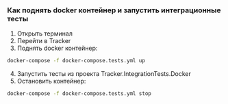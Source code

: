 ﻿### Как поднять docker контейнер и запустить интеграционные тесты 
1. Открыть терминал
2. Перейти в Tracker
3. Поднять docker контейнер:
```bash
docker-compose -f docker-compose.tests.yml up
```
4. Запустить тесты из проекта Tracker.IntegrationTests.Docker
5. Остановить контейнер:
```bash
docker-compose -f docker-compose.tests.yml stop
```